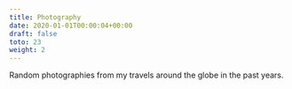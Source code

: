 ```yaml
---
title: Photography
date: 2020-01-01T00:00:04+00:00
draft: false
toto: 23
weight: 2
---
```


Random photographies from my travels around the globe in the past years.
